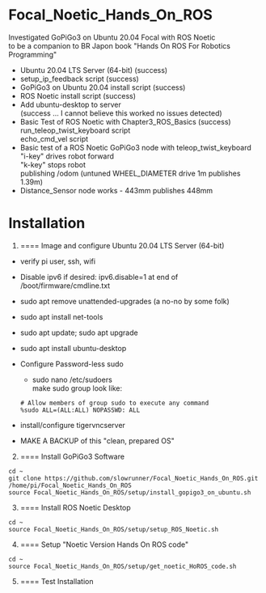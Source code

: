 # Focal_Noetic_Hands_On_ROS

Investigated GoPiGo3 on Ubuntu 20.04 Focal with ROS Noetic  
to be a companion to BR Japon book "Hands On ROS For Robotics Programming"  


* Ubuntu 20.04 LTS Server (64-bit) (success)  
* setup_ip_feedback script (success)  
* GoPiGo3 on Ubuntu 20.04 install script (success)  
* ROS Noetic install script (success)  
* Add ubuntu-desktop to server  
  (success ... I cannot believe this worked no issues detected)  
* Basic Test of ROS Noetic with Chapter3_ROS_Basics (success)  
  run_teleop_twist_keyboard script  
  echo_cmd_vel script  
* Basic test of a ROS Noetic GoPiGo3 node with teleop_twist_keyboard  
  "i-key" drives robot forward  
  "k-key" stops robot  
  publishing /odom  (untuned WHEEL_DIAMETER drive 1m publishes 1.39m)  
* Distance_Sensor node works - 443mm publishes 448mm  

# Installation  

1) ==== Image and configure Ubuntu 20.04 LTS Server (64-bit)  
- verify pi user, ssh, wifi  
- Disable ipv6 if desired: ipv6.disable=1 at end of /boot/firmware/cmdline.txt  
- sudo apt remove unattended-upgrades  (a no-no by some folk)  
- sudo apt install net-tools  
- sudo apt update; sudo apt upgrade  
- sudo apt install ubuntu-desktop  
- Configure Password-less sudo  
  - sudo nano /etc/sudoers  
  make sudo group look like:  
  ```
  # Allow members of group sudo to execute any command
  %sudo	ALL=(ALL:ALL) NOPASSWD: ALL
  ```  
- install/configure tigervncserver
  
- MAKE A BACKUP of this "clean, prepared OS"  
  
  
2)  ==== Install GoPiGo3 Software  

```
cd ~  
git clone https://github.com/slowrunner/Focal_Noetic_Hands_On_ROS.git /home/pi/Focal_Noetic_Hands_On_ROS  
source Focal_Noetic_Hands_On_ROS/setup/install_gopigo3_on_ubuntu.sh  

```  
  
  
3) ==== Install ROS Noetic Desktop  
  
```  
cd ~  
source Focal_Noetic_Hands_On_ROS/setup/setup_ROS_Noetic.sh

```  
  
  
4) ==== Setup "Noetic Version Hands On ROS code"  
  
```
cd ~
source Focal_Noetic_Hands_On_ROS/setup/get_noetic_HoROS_code.sh

```  
  
  
5) ==== Test Installation

